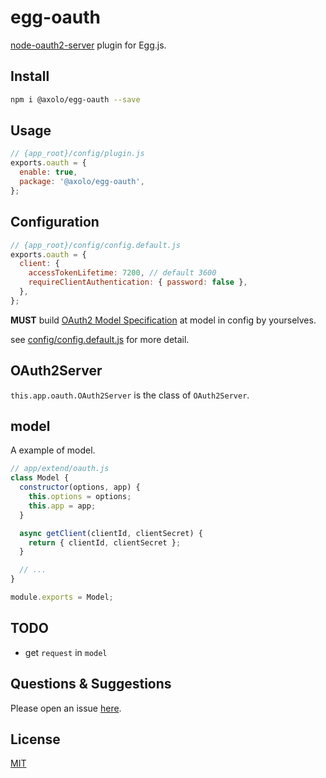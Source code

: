 # egg-oauth

[node-oauth2-server](https://github.com/oauthjs/node-oauth2-server) plugin for Egg.js.

## Install

```bash
npm i @axolo/egg-oauth --save
```

## Usage

```js
// {app_root}/config/plugin.js
exports.oauth = {
  enable: true,
  package: '@axolo/egg-oauth',
};
```

## Configuration

```js
// {app_root}/config/config.default.js
exports.oauth = {
  client: {
    accessTokenLifetime: 7200, // default 3600
    requireClientAuthentication: { password: false },
  },
};
```

**MUST** build [OAuth2 Model Specification][Model] at model in config by yourselves.

see [config/config.default.js](config/config.default.js) for more detail.

## OAuth2Server

`this.app.oauth.OAuth2Server` is the class of `OAuth2Server`.

## model

A example of model.

```js
// app/extend/oauth.js
class Model {
  constructor(options, app) {
    this.options = options;
    this.app = app;
  }

  async getClient(clientId, clientSecret) {
    return { clientId, clientSecret };
  }

  // ...
}

module.exports = Model;
```

## TODO

- get `request` in `model`

## Questions & Suggestions

Please open an issue [here](https://github.com/axolo/egg-oauth/issues).

## License

[MIT](LICENSE)

[Model]: https://oauth2-server.readthedocs.io/en/latest/model/overview.html
